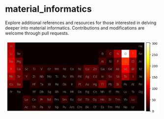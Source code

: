# material_informatics

Explore additional references and resources for those interested in delving deeper into material informatics. Contributions and modifications are welcome through pull requests.


<img style="float: left;" src="/imgs/test.png">
